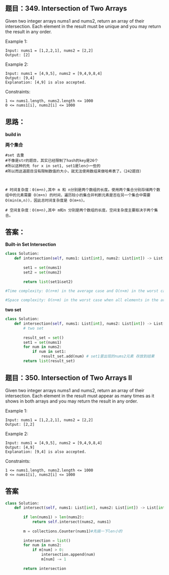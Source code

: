 ## 题目：349. Intersection of Two Arrays 
Given two integer arrays nums1 and nums2, return an array of their intersection. Each element in the result must be unique and you may return the result in any order.

Example 1:
```
Input: nums1 = [1,2,2,1], nums2 = [2,2]
Output: [2]
```
Example 2:
```
Input: nums1 = [4,9,5], nums2 = [9,4,9,8,4]
Output: [9,4]
Explanation: [4,9] is also accepted.
``` 

Constraints:
```
1 <= nums1.length, nums2.length <= 1000
0 <= nums1[i], nums2[i] <= 1000
```
## 思路：
**build in**

**两个集合**
```
#set 去重
#不像是str的题目，其实已经限制了hash的key是26个
#所以这种的先 for x in set1, set1是len小一些的
#所以而这道题目没有限制数值的大小，就无法使用数组来做哈希表了。（242题目）



# 时间复杂度：0(m+n),其中 m 和 n分别是两个数组的长度。使用两个集合分别存储两个数组中的元素需要 O(m+n) 的时间，遍历较小的集合并判断元素是否在另一个集合中需要 
O(min(m,n))，因此总时间复杂度是 O(m+n)。

# 空间复杂度：O(m+n),其中 m和n 分别是两个数组的长度。空间复杂度主要取决于两个集合。
```



## 答案：
**Built-in Set Intersection**
```python
class Solution:
    def intersection(self, nums1: List[int], nums2: List[int]) -> List[int]:
        
        set1 = set(nums1)
        set2 = set(nums2)
        
        return list(set1&set2)
        
#Time complexity: O(n+m) in the average case and O(n×m) in the worst case when load factor is high enough.

#Space complexity: O(n+m) in the worst case when all elements in the arrays are different.


```

**two set**
```python
class Solution:
    def intersection(self, nums1: List[int], nums2: List[int]) -> List[int]:        
        # two set
        
        result_set = set()
        set1 = set(nums1)
        for num in nums2:
            if num in set1:
                result_set.add(num) # set1里出现的nums2元素 存放到结果
        return list(result_set)

```

## 题目：350. Intersection of Two Arrays II
Given two integer arrays nums1 and nums2, return an array of their intersection. Each element in the result must appear as many times as it shows in both arrays and you may return the result in any order.

 

Example 1:
```
Input: nums1 = [1,2,2,1], nums2 = [2,2]
Output: [2,2]
```
Example 2:
```
Input: nums1 = [4,9,5], nums2 = [9,4,9,8,4]
Output: [4,9]
Explanation: [9,4] is also accepted.
```

Constraints:
```
1 <= nums1.length, nums2.length <= 1000
0 <= nums1[i], nums2[i] <= 1000
```
## 答案
```python
class Solution:
    def intersect(self, nums1: List[int], nums2: List[int]) -> List[int]:
    
        if len(nums1) > len(nums2):
            return self.intersect(nums2, nums1)
        
        m = collections.Counter(nums1)#先搞一下len小的
       
        intersection = list()
        for num in nums2:
            if m[num] > 0:
                intersection.append(num)
                m[num] -= 1
                
        return intersection


```
